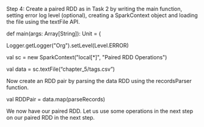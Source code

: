 
Step 4: Create a paired RDD as in Task 2 by writing the main function, setting error log level (optional), creating a SparkContext object and loading the file using the textFile API.

def main(args: Array[String]): Unit = {

  Logger.getLogger("Org").setLevel(Level.ERROR)

val sc = new SparkContext("local[*]", "Paired RDD Operations")

val data = sc.textFile(“chapter_5/tags.csv”)

Now create an RDD pair by parsing the data RDD using the recordsParser function.

val RDDPair = data.map(parseRecords)


We now have our paired RDD. Let us use some operations in the next step on our paired RDD in the next step.